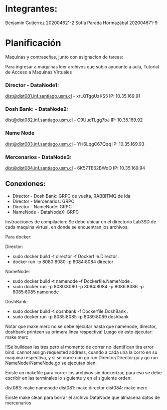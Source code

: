 # Integrantes:
Benjamín Gutierrez 202004621-2 
Sofía Parada Hormazábal 202004671-9

# Planificación


Maquinas y contraseñas, junto con asignacion de tareas:

Para ingresar a maquinas leer archivos que subio ayudante a aula, Tutorial de Acceso a Maquinas Virtuales

### Director - DataNode1:
dist@dist081.inf.santiago.usm.cl - xrLQTggUzKS5 IP: 10.35.169.91

### Dosh Bank: - DataNode2:
dist@dist082.inf.santiago.usm.cl - C9UucTLgg7bJ IP: 10.35.169.92

### Name Node
dist@dist083.inf.santiago.usm.cl - YH6LqgC67Qqq IP: 10.35.169.93

### Mercenarios - DataNode3:
dist@dist084.inf.santiago.usm.cl - 6K57TE62BWqQ IP: 10.35.169.94


## Conexiones:

- Director - Dosh Bank: GRPC de vuelta, RABBITMQ de ida
- Director - Mercenarios: GRPC
- Director - NameNode: GRPC
- NameNode - DataNodeX: GRPC

Instrucciones de compilacion: 
Se debe ubicar en el directorio Lab3SD de cada maquina virtual, en donde se encuentran los archivos.

Para docker:
 
Director: 
- sudo docker build -t director -f Dockerfile.Director .
- docker run -p 8080:8080 -p 8084:8084 director

NameNode: 
- sudo docker build -t namenode -f Dockerfile.NameNode .
- sudo docker run -p 8080:8080 -p 8084:8084 -p 8086:8086 -p 8085:8085 namenode

DoshBank: 
- sudo docker build -t doshbank -f Dockerfile.DoshBank .
- sudo docker run -p 8085:8085 -p 8089:8089 doshbank

Notar que make merc no se debe ejecutar hasta que namenode, director, doshbank printeen su primera linea respectiva!
Luego de esto ejecutar: make merc


!!Se buildean las tres pero al momento de correr no identifican tira error bind: cannot assign requested address, cuando a cada una la corro en su maquina respectiva, y si se corre con go run Director/Director.go y go run NameNode/NameNode.go se ejecutan bien.

Existe un makefile para correr los archivos sin dockerizar, para eso se debe escribir en las terminales lo siguiente y en el siguiente orden:

dist083: make namenode
dist081: make director
dist084: make merc

Existe make clean para borrar el archivo DataNode que almacena datos de mercenarios
